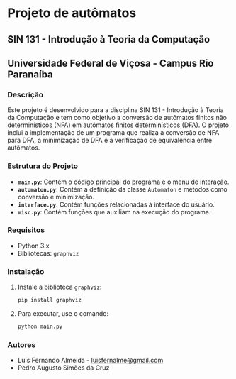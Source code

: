 # Projeto de autômatos
## SIN 131 - Introdução à Teoria da Computação
## Universidade Federal de Viçosa - Campus Rio Paranaíba

### Descrição

Este projeto é desenvolvido para a disciplina SIN 131 - Introdução à Teoria da Computação e tem como objetivo a conversão de autômatos finitos não determinísticos (NFA) em autômatos finitos determinísticos (DFA). O projeto inclui a implementação de um programa que realiza a conversão de NFA para DFA, a minimização de DFA e a verificação de equivalência entre autômatos.

### Estrutura do Projeto

- **`main.py`**: Contém o código principal do programa e o menu de interação.
- **`automaton.py`**: Contém a definição da classe `Automaton` e métodos como conversão e minimização.
- **`interface.py`**: Contém funções relacionadas à interface do usuário.
- **`misc.py`**: Contém funções que auxiliam na execução do programa.

### Requisitos

- Python 3.x
- Bibliotecas: `graphviz`

### Instalação

1. Instale a biblioteca `graphviz`:
   ```bash
   pip install graphviz
2. Para executar, use o comando:
    ```bash
    python main.py
### Autores
- Luís Fernando Almeida - luisfernalme@gmail.com
- Pedro Augusto Simões da Cruz

